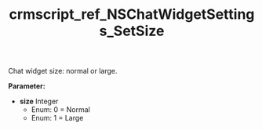 ﻿---
title: crmscript_ref_NSChatWidgetSettings_SetSize
description: NSChatWidgetSettings.SetSize(Integer size)
intellisense: NSChatWidgetSettings.SetSize
keywords: NSChatWidgetSettings, GetSize
so.topic: reference
---

Chat widget size: normal or large.

**Parameter:** 
 - **size** Integer
     - Enum: 0 = Normal 
     - Enum: 1 = Large 

